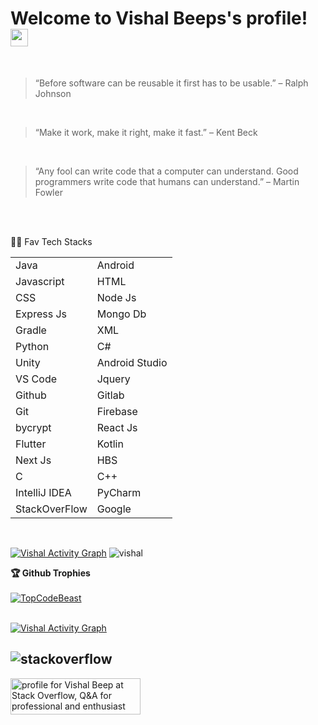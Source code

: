 <h1>
  Welcome to Vishal Beeps's profile!
  <img src="https://media.giphy.com/media/hvRJCLFzcasrR4ia7z/giphy.gif" width="28">
</h1>

<br>

> “Before software can be reusable it first has to be usable.” – Ralph Johnson

<br>


> “Make it work, make it right, make it fast.” – Kent Beck

<br>


> “Any fool can write code that a computer can understand. Good programmers write code that humans can understand.” – Martin Fowler

<br>
<br>

👩‍💻 Fav Tech Stacks

|               |               |
| ------------- | ------------- |
| Java  | Android  |
| Javascript  | HTML  |
| CSS | Node Js |
| Express Js | Mongo Db |
| Gradle | XML |
| Python | C# |
| Unity | Android Studio |
| VS Code | Jquery |
| Github | Gitlab |
| Git | Firebase |
| bycrypt | React Js |
| Flutter | Kotlin |
|Next Js | HBS |
| C | C++ |
| IntelliJ IDEA | PyCharm |
| StackOverFlow | Google |



<br>

<p>
  <a  href="https://github-readme-stats.vercel.app/api?username=Vishal-beep136&count_private=true&show_icons=true&theme=radical"><img alt="Vishal Activity Graph" src="https://github-readme-stats.vercel.app/api?username=Vishal-beep136&count_private=true&show_icons=true&theme=radical" /></a>
  <img src="http://github-readme-streak-stats.herokuapp.com?user=Vishal-beep136&theme=dracula" alt="vishal" />
</p>

 <summary><b>🏆 Github Trophies</b></summary>
 <br>
<a href="https://github.com/TopCodeBeast"><img src="https://github-profile-trophy.vercel.app/?username=Vishal-Beep136&margin-w=5&theme=radical" alt="TopCodeBeast" /></a> 

<br>

<br>


 <p>
   <a href="https://github-readme-stats.vercel.app/api/top-langs/?username=Vishal-beep136&theme=radical&langs_count=20&layout=compact"><img alt="Vishal Activity Graph" src="https://github-readme-stats.vercel.app/api/top-langs/?username=Vishal-beep136&theme=radical&langs_count=20&layout=compact" /></a> 
 </p>
 
 <h2> <img align="center" src="https://github.com/keikomori/icons-badges/blob/master/badges/Stackoverflow/stackoverflow.svg" alt="stackoverflow" /> </h2>
 <a href="https://stackoverflow.com/users/15739040/vishal-beep"><img src="https://stackoverflow.com/users/flair/15739040.png" width="208" height="58" alt="profile for Vishal Beep at Stack Overflow, Q&amp;A for professional and enthusiast programmers" title="profile for Vishal Beep at Stack Overflow, Q&amp;A for professional and enthusiast programmers"></a>
  </p>
